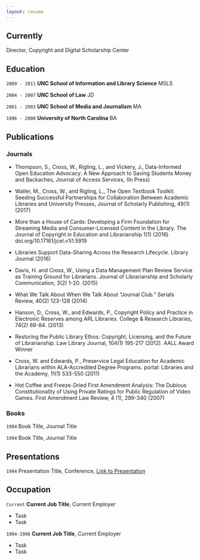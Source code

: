 ```yaml
---
layout: resume
---
```

## Currently

Director, Copyright and Digital Scholarship Center

## Education

`2009 - 2011`
__UNC School of Information and Library Science__
MSLS

`2004 - 2007`
__UNC School of Law__
JD 

`2001 - 2003`
__UNC School of Media and Journalism__
MA 

`1996 - 2000`
__University of North Carolina__
BA

## Publications

<!-- A list is also available [online](http://scholar.google.co.uk/citations?user=LTOTl0YAAAAJ) -->

### Journals


- Thompson, S., Cross, W., Rigling, L., and Vickery, J., Data-Informed Open Education Advocacy: A New Approach to Saving Students Money and Backaches, Journal of Access Services, (In Press)

- Waller, M., Cross, W., and Rigling, L., The Open Textbook Toolkit: Seeding Successful Partnerships for Collaboration Between Academic Libraries and University Presses, Journal of Scholarly Publishing, 49(1) (2017)

- More than a House of Cards: Developing a Firm Foundation for Streaming Media and Consumer-Licensed Content in the Library. The Journal of Copyright in Education and Librarianship 1(1) (2016) doi.org/10.17161/jcel.v1i1.5919

- Libraries Support Data-Sharing Across the Research Lifecycle. Library Journal (2016)

* Davis, H. and Cross, W., Using a Data Management Plan Review Service as Training Ground for Librarians. Journal of Librarianship and Scholarly Communication, 3(2) 1-20. (2015)

- What We Talk About When We Talk About “Journal Club.” Serials Review, 40(2) 123-128 (2014)

- Hanson, D., Cross, W., and Edwards, P., Copyright Policy and Practice in Electronic Reserves among ARL Libraries. College & Research Libraries, 74(2) 69-84. (2013)

- Restoring the Public Library Ethos: Copyright, Licensing, and the Future of Librarianship. Law Library Journal, 104(1) 195-217 (2012). AALL Award Winner

- Cross, W. and Edwards, P., Preservice Legal Education for Academic Librarians within ALA-Accredited Degree Programs. portal: Libraries and the Academy, 11(1) 533-550 (2011)

- Hot Coffee and Freeze-Dried First Amendment Analysis: The Dubious Constitutionality of Using Private Ratings for Public Regulation of Video Games. First Amendment Law Review, 4 (1), 299-340 (2007)

### Books

`1994`
Book Title, Journal Title

`1994`
Book Title, Journal Title


## Presentations

`1994`
Presentation Title, Conference, <a href="http://MyWebsite.tld/presentation1">Link to Presentation</a>


## Occupation

`Current`
__Current Job Title__, Current Employer 

- Task
- Task

`1994-1996`
__Current Job Title__, Current Employer 

- Task
- Task



<!-- ### Footer

Last updated: May 2013 -->


